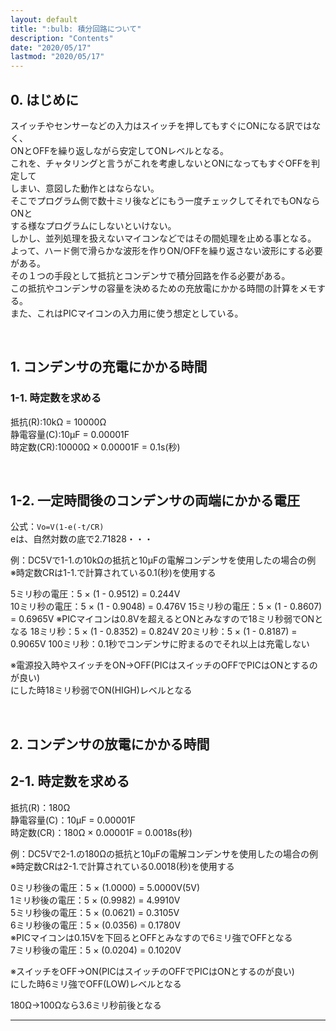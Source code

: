 ```yaml
---
layout: default
title: ":bulb: 積分回路について"
description: "Contents"
date: "2020/05/17"
lastmod: "2020/05/17"
---
```


## 0. はじめに

スイッチやセンサーなどの入力はスイッチを押してもすぐにONになる訳ではなく、  
ONとOFFを繰り返しながら安定してONレベルとなる。  
これを、チャタリングと言うがこれを考慮しないとONになってもすぐOFFを判定して  
しまい、意図した動作とはならない。  
そこでプログラム側で数十ミリ後などにもう一度チェックしてそれでもONならONと  
する様なプログラムにしないといけない。  
しかし、並列処理を扱えないマイコンなどではその間処理を止める事となる。  
よって、ハード側で滑らかな波形を作りON/OFFを繰り返さない波形にする必要がある。  
その１つの手段として抵抗とコンデンサで積分回路を作る必要がある。  
この抵抗やコンデンサの容量を決めるための充放電にかかる時間の計算をメモする。  
また、これはPICマイコンの入力用に使う想定としている。  

<br />

## 1. コンデンサの充電にかかる時間

### 1-1. 時定数を求める

抵抗(R):10kΩ = 10000Ω  
静電容量(C):10μF = 0.00001F  
時定数(CR):10000Ω × 0.00001F = 0.1s(秒)  

<br />

## 1-2. 一定時間後のコンデンサの両端にかかる電圧

公式：`Vo=V(1-e(-t/CR)`  
eは、自然対数の底で2.71828・・・  

例：DC5Vで1-1.の10kΩの抵抗と10μFの電解コンデンサを使用したの場合の例  
※時定数CRは1-1.で計算されている0.1(秒)を使用する  

5ミリ秒の電圧：5 × (1 - 0.9512) = 0.244V  
10ミリ秒の電圧：5 × (1 - 0.9048) = 0.476V
15ミリ秒の電圧：5 × (1 - 0.8607) = 0.6965V
※PICマイコンは0.8Vを超えるとONとみなすので18ミリ秒弱でONとなる
18ミリ秒：5 × (1 - 0.8352) = 0.824V
20ミリ秒：5 × (1 - 0.8187) = 0.9065V
100ミリ秒：0.1秒でコンデンサに貯まるのでそれ以上は充電しない  

※電源投入時やスイッチをON→OFF(PICはスイッチのOFFでPICはONとするのが良い)  
にした時18ミリ秒弱でON(HIGH)レベルとなる　　

<br />

## 2. コンデンサの放電にかかる時間

## 2-1. 時定数を求める

抵抗(R)：180Ω  
静電容量(C)：10μF = 0.00001F  
時定数(CR)：180Ω × 0.00001F = 0.0018s(秒)  

例：DC5Vで2-1.の180Ωの抵抗と10μFの電解コンデンサを使用したの場合の例  
※時定数CRは2-1.で計算されている0.0018(秒)を使用する  

0ミリ秒後の電圧：5 × (1.0000) = 5.0000V(5V)  
1ミリ秒後の電圧：5 × (0.9982) = 4.9910V  
5ミリ秒後の電圧：5 × (0.0621) = 0.3105V  
6ミリ秒後の電圧：5 × (0.0356) = 0.1780V  
※PICマイコンは0.15Vを下回るとOFFとみなすので6ミリ強でOFFとなる  
7ミリ秒後の電圧：5 × (0.0204) = 0.1020V  

※スイッチをOFF→ON(PICはスイッチのOFFでPICはONとするのが良い)  
にした時6ミリ強でOFF(LOW)レベルとなる　

180Ω→100Ωなら3.6ミリ秒前後となる  

* * *
